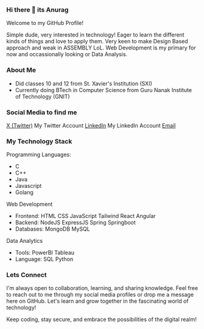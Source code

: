 ### Hi there 👋 its Anurag

Welcome to my GitHub Profile!

Simple dude, very interested in technology! Eager to learn the different kinds of things and love to apply them. Very keen to make Design Based approach and weak in ASSEMBLY LoL. Web Development is my primary for now and occassionally looking or Data Analysis.

### About Me
- Did classes 10 and 12 from St. Xavier's Institution (SXI)
- Currently doing BTech in Computer Science from Guru Nanak Institute of Technology (GNIT)

  
### Social Media to find me
[X (Twitter)](https://x.com/hammydoestweet8?t=qiVlo3v_CsBCl-EUGVRnjg&s=09)    My Twitter Account
[LinkedIn](https://www.linkedin.com/in/anurag-bhattacharjee-65a487275/)    My LinkedIn Account
[Email](bhattacharjeeanurag3@gmail.com)

### My Technology Stack

Programming Languages:
- C
- C++
- Java
- Javascript
- Golang

Web Development
- Frontend: HTML CSS JavaScript Tailwind React Angular
- Backend: NodeJS ExpressJS Spring Springboot
- Databases: MongoDB MySQL

Data Analytics
- Tools: PowerBI Tableau
- Language: SQL Python

### Lets Connect
I'm always open to collaboration, learning, and sharing knowledge. Feel free to reach out to me through my social media profiles or drop me a message here on GitHub. Let's learn and grow together in the fascinating world of technology!

Keep coding, stay secure, and embrace the possibilities of the digital realm!

<!--
**GitHam777/GitHam777** is a ✨ _special_ ✨ repository because its `README.md` (this file) appears on your GitHub profile.

Here are some ideas to get you started:

- 🔭 I’m currently working on ...
- 🌱 I’m currently learning ...
- 👯 I’m looking to collaborate on ...
- 🤔 I’m looking for help with ...
- 💬 Ask me about ...
- 📫 How to reach me: ...
- 😄 Pronouns: ...
- ⚡ Fun fact: ...
-->
